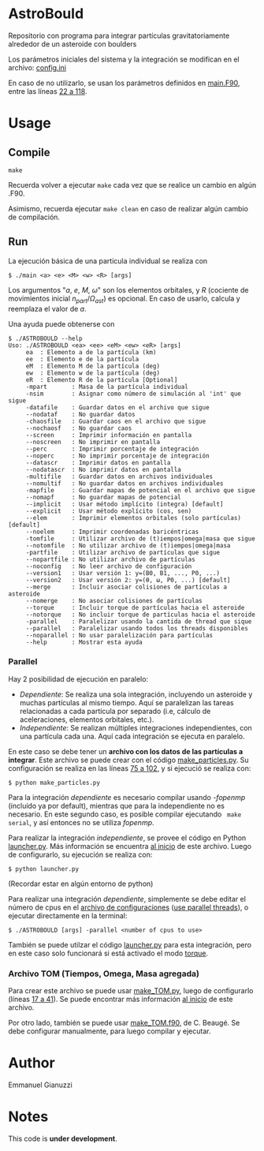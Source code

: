 # AstroBould
Repositorio con programa para integrar partículas gravitatoriamente alrededor de un asteroide con boulders

Los parámetros iniciales del sistema y la integración se modifican en el archivo: [config.ini](./config.ini)

En caso de no utilizarlo, se usan los parámetros definidos en [main.F90](./src/main.F90), entre las líneas [22 a 118](./src/main.F90#L22#L118).

# Usage

## Compile
``` console
make
```

Recuerda volver a ejecutar `make` cada vez que se realice un cambio en algún .F90.

Asimismo, recuerda ejecutar `make clean` en caso de realizar algún cambio de compilación.

## Run

La ejecución básica de una particula individual se realiza con

``` console
$ ./main <a> <e> <M> <w> <R> [args]
```

Los argumentos "$a$, $e$, $M$, $\omega$" son los elementos orbitales, y $R$ (cociente de movimientos inicial $n_{part}/\Omega_{ast}$) es opcional.
En caso de usarlo, calcula y reemplaza el valor de $a$.

Una ayuda puede obtenerse con 

``` console
$ ./ASTROBOULD --help
Uso: ./ASTROBOULD <ea> <ee> <eM> <ew> <eR> [args]
     ea  : Elemento a de la partícula (km)
     ee  : Elemento e de la partícula
     eM  : Elemento M de la partícula (deg)
     ew  : Elemento w de la partícula (deg)
     eR  : Elemento R de la partícula [Optional]
     -mpart       : Masa de la partícula individual
     -nsim        : Asignar como número de simulación al 'int' que sigue
     -datafile    : Guardar datos en el archivo que sigue
     --nodataf    : No guardar datos
     -chaosfile   : Guardar caos en el archivo que sigue
     --nochaosf   : No guardar caos
     --screen     : Imprimir información en pantalla
     --noscreen   : No imprimir en pantalla
     --perc       : Imprimir porcentaje de integración
     --noperc     : No imprimir porcentaje de integración
     --datascr    : Imprimir datos en pantalla
     --nodatascr  : No imprimir datos en pantalla
     -multifile   : Guardar datos en archivos individuales
     --nomultif   : No guardar datos en archivos individuales
     -mapfile     : Guardar mapas de potencial en el archivo que sigue
     --nomapf     : No guardar mapas de potencial
     --implicit   : Usar método implícito (integra) [default]
     --explicit   : Usar método explícito (cos, sen)
     --elem       : Imprimir elementos orbitales (solo partículas) [default]
     --noelem     : Imprimir coordenadas baricéntricas
     -tomfile     : Utilizar archivo de (t)iempos|omega|masa que sigue
     --notomfile  : No utilizar archivo de (t)iempos|omega|masa
     -partfile    : Utilizar archivo de partículas que sigue
     --nopartfile : No utilizar archivo de partículas
     --noconfig   : No leer archivo de configuración
     --version1   : Usar versión 1: y=(B0, B1, ..., P0, ...)
     --version2   : Usar versión 2: y=(θ, ω, P0, ...) [default]
     --merge      : Incluir asociar colisiones de partículas a asteroide
     --nomerge    : No asociar colisiones de partículas
     --torque     : Incluir torque de partículas hacia el asteroide
     --notorque   : No incluir torque de partículas hacia el asteroide
     -parallel    : Paralelizar usando la cantida de thread que sique
     --parallel   : Paralelizar usando todos los threads disponibles
     --noparallel : No usar paralelización para partículas
     --help       : Mostrar esta ayuda

```


### Parallel 

Hay 2 posibilidad de ejecución en paralelo:
     
- _Dependiente_: Se realiza una sola integración, incluyendo un asteroide y muchas partículas al mismo tiempo. Aquí se paralelizan las tareas relacionadas a cada partícula por separado (i.e, cálculo de aceleraciones, elementos orbitales, etc.).
- _Independiente_: Se realizan múltiples integraciones independientes, con una partícula cada una. Aquí cada integración se ejecuta en paralelo.

En este caso se debe tener un **archivo con los datos de las partículas a integrar**.
Este archivo se puede crear con el código [make_particles.py](./tools/make_particles.py). Su configuración se realiza en las líneas [75 a 102](./tools/make_particles.py#L75#L102), y si ejecució se realiza con:

``` console
$ python make_particles.py
```

Para la integración _dependiente_ es necesario compilar usando _-fopenmp_ (incluído ya por default), mientras que para la independiente no es necesario. En este segundo caso, es posible compilar ejecutando ` make serial`, y así entonces no se utiliza _fopenmp_.

Para realizar la integración _independiente_, se provee el código en Python [launcher.py](./launcher.py). Más información se encuentra [al inicio](./launcher.py#L3#L42) de este archivo. Luego de configurarlo, su ejecución se realiza con:

``` console
$ python launcher.py
```

(Recordar estar en algún entorno de python)

Para realizar una integración _dependiente_, simplemente se debe editar el número de cpus en el [archivo de configuraciones](./config.ini) ([use parallel threads](./config.ini#L17)), o ejecutar directamente en la terminal:

``` console
$ ./ASTROBOULD [args] -parallel <number of cpus to use>
```

También se puede utilzar el código [launcher.py](./launcher.py) para esta integración, pero en este caso solo funcionará si está activado el modo [torque](./launcher.py#L70).

### Archivo TOM (Tiempos, Omega, Masa agregada)

Para crear este archivo se puede usar [make_TOM.py](./tools/make_TOM.py), luego de configurarlo (líneas [17 a 41](./tools/make_TOM.py#L17#L41)). Se puede encontrar más información [al inicio](./tools/make_TOM.py#L5#L15) de este archivo. 

Por otro lado, también  se puede usar [make_TOM.f90](./tools/make_TOM.f90), de C. Beaugé. Se debe configurar manualmente, para luego compilar y ejecutar.

# Author
Emmanuel Gianuzzi

# Notes
This code is **under development**.


